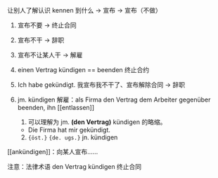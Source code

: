 让别人了解认识 kennen 到什么 -> 宣布 -> 宣布（不做）

1. 宣布不要 -> 终止合同
2. 宣布不干 -> 辞职
3. 宣布不让某人干 -> 解雇

4. einen Vertrag kündigen == beenden  终止合约

5. Ich habe gekündigt.  我宣布我不干了、宣布解除合同 -> 辞职

6. jm. kündigen  解雇：als Firma den Vertrag dem Arbeiter gegenüber beenden, ihn [[entlassen]]
	1. 可以理解为 jm. **(den Vertrag)** kündigen 的略缩。
	 - Die Firma hat mir gekündigt. 
	 2. `{öst.}` `{de. ugs.}` jn. kündigen


[[ankündigen]]：向某人宣布……


注意：法律术语
den Vertrag kündigen 终止合同
